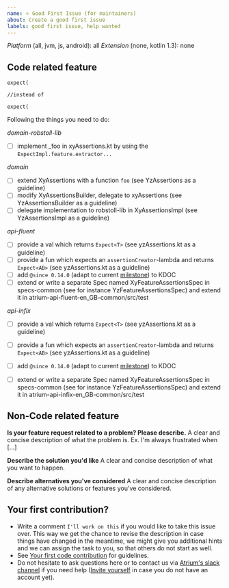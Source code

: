 ```yaml
---
name: ⭐ Good First Issue (for maintainers)
about: Create a good first issue
labels: good first issue, help wanted
---
```

*Platform* (all, jvm, js, android): all
*Extension* (none, kotlin 1.3): none

## Code related feature
```
expect(

//instead of

expect(
```

Following the things you need to do:


*domain-robstoll-lib*
- [ ] implement _foo in xyAssertions.kt by using the `ExpectImpl.feature.extractor...`

*domain*
- [ ] extend XyAssertions with a function `foo` (see YzAssertions as a guideline)
- [ ] modify XyAssertionsBuilder, delegate to xyAssertions (see YzAssertionsBuilder as a guideline)
- [ ] delegate implementation to robstoll-lib in XyAssertionsImpl (see YzAssertionsImpl as a guideline)

*api-fluent*
- [ ] provide a val which returns `Expect<T>` (see yzAssertions.kt as a guideline)
- [ ] provide a fun which expects an `assertionCreator`-lambda and returns `Expect<AB>` (see yzAssertions.kt as a guideline)
- [ ] add `@since 0.14.0` (adapt to current [milestone](https://github.com/robstoll/atrium/milestones)) to KDOC
- [ ] extend or write a separate Spec named XyFeatureAssertionsSpec in specs-common (see for instance YzFeatureAssertionsSpec) and extend it in atrium-api-fluent-en_GB-common/src/test

*api-infix*
- [ ] provide a val which returns `Expect<T>` (see yzAssertions.kt as a guideline)
- [ ] provide a fun which expects an `assertionCreator`-lambda and returns `Expect<AB>` (see yzAssertions.kt as a guideline)
- [ ] add `@since 0.14.0` (adapt to current [milestone](https://github.com/robstoll/atrium/milestones)) to KDOC
- [ ] extend or write a separate Spec named XyFeatureAssertionsSpec in specs-common (see for instance YzFeatureAssertionsSpec) and extend it in atrium-api-infix-en_GB-common/src/test


## Non-Code related feature
**Is your feature request related to a problem? Please describe.**
A clear and concise description of what the problem is. Ex. I'm always frustrated when [...]

**Describe the solution you'd like**
A clear and concise description of what you want to happen.

**Describe alternatives you've considered**
A clear and concise description of any alternative solutions or features you've considered.

## Your first contribution?
- Write a comment `I'll work on this` if you would like to take this issue over. 
  This way we get the chance to revise the description in case things have changed in the meantime, we might give you additional hints and we can assign the task to you, so that others do not start as well.
- See [Your first code contribution](https://github.com/robstoll/atrium/blob/master/.github/CONTRIBUTING.md#your-first-code-contribution) for guidelines.  
- Do not hesitate to ask questions here or to contact us via [Atrium's slack channel](https://kotlinlang.slack.com/team/U3DE1TXKP) if you need help
  ([Invite yourself](https://slack.kotlinlang.org/) in case you do not have an account yet).
